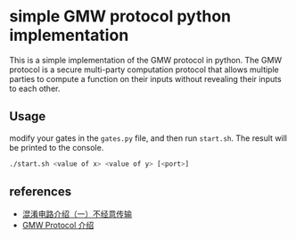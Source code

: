 # simple GMW protocol python implementation

This is a simple implementation of the GMW protocol in python. The GMW protocol is a secure multi-party computation protocol that allows multiple parties to compute a function on their inputs without revealing their inputs to each other. 

## Usage

modify your gates in the `gates.py` file, and then run `start.sh`. The result will be printed to the console.

```sh
./start.sh <value of x> <value of y> [<port>]
```

## references

- [混淆电路介绍（一）不经意传输](https://zhuanlan.zhihu.com/p/126396795)
- [GMW Protocol 介绍](https://zhuanlan.zhihu.com/p/237061306)
